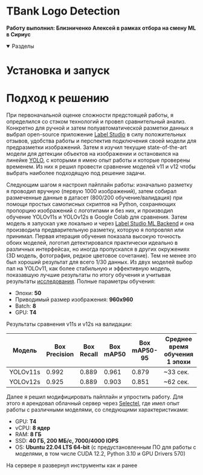 # TBank Logo Detection

**Работу выполнил: Близниченко Алексей в рамках отбора на смену ML в Сириус**

<details open>
<summary>Разделы</summary>

<!-- TOC -->
<!-- TOC -->

</details>

# Установка и запуск

# Подход к решению

При первоначальной оценке сложности предстоящей работы, я определился со стэком технологий и провел сравнительный анализ. Конкретно для ручной и затем полуавтоматической разметки данных я выбрал open-source приложение [Label Studio](https://github.com/HumanSignal/label-studio/) в силу положительных отзывов, удобства работы и перспектив подключения своей модели для предразметки изображений. Затем я изучил текущие state-of-the-art модели для детекции объектов на изображении и остановился на линейке [YOLO](https://docs.ultralytics.com/ru/models/), с которыми я имею опыт работы и которые проверены временем. Из них я решил провести сравнение моделей v11 и v12 чтобы выбрать наиболее подходящую под решение задачи.

Следующим шагом я настроил пайплайн работы: изначально разметку я проводил вручную (первую 1000 изображений), затем собирал размеченные данные в датасет (800/200 обучение/валидация) при помощи простых самописных скриптов на Python, сохраняющих пропорцию изображений с логотипами и без них, и производил обучение YOLOv11s и YOLOv12s в Google Colab для сравнения. Затем модель я запускал уже локально и через [Label Studio ML Backend](https://github.com/HumanSignal/label-studio-ml-backend) и она производила предварительную разметку, которую я попровлял или принимал. 
Первая итерация обучения показала высокую точность обоих моделей, логотип детектировался практически идеально в различных интерфейсах, но иногда пропускался в других окружениях (3D модель, фотография, редкое цветовое сочетание). Тем не менее это был хороший результат для всего 1/30 данных. Из двух моделей выбор пал на YOLOv11, как более стабильную и эффективную модель, показавшую лучшие результаты по итогу обучения и учитывая результаты [исследования](https://arxiv.org/abs/2407.12040v7). Полные параметры обучения:
- Эпохи: **50**
- Приводимый размер изображения: **960x960**
- Batch: **8**
- GPU: **T4**

Результаты сравнения v11s и v12s на валидации:

| Модель   | Box Precision | Box Recall | Box mAP50 | Box mAP50-95 | Среднее время обучения 1 эпохи |
|----------|---------------|------------|-----------|--------------|--------------------------------|
| YOLOv11s | 0.992         | 0.889      | 0.961     | 0.879        | ~33 сек.                       |
| YOLOv12s | 0.925         | 0.889      | 0.903     | 0.851        | ~62 сек.                       |



Далее я решил модифицировать пайплайн и упростить работу. Для этого я арендовал облачный сервер через [Selectel](https://selectel.ru), где имел опыт работы с различными моделями, со следующими характеристиками:

- GPU: **T4**
- vCPU: **8 ядер**
- RAM: **8 ГБ**
- SSD: **40 ГБ, 200 МБ/с, 7000/4000 IOPS**
- OS: **Ubuntu 22.04 LTS 64-bit** (с предустановленным ПО для работы с моделями, в том числе CUDA 12.2, Python 3.10 и GPU Drivers 570)

На сервере я развернул инструменты как и ранее
